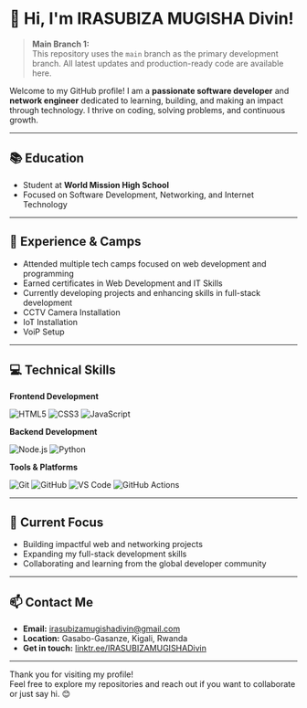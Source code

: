 # 👋 Hi, I'm IRASUBIZA MUGISHA Divin!

> **Main Branch 1:**  
> This repository uses the `main` branch as the primary development branch. All latest updates and production-ready code are available here.

Welcome to my GitHub profile! I am a **passionate software developer** and **network engineer** dedicated to learning, building, and making an impact through technology. I thrive on coding, solving problems, and continuous growth.

---

## 📚 Education

- Student at **World Mission High School**
- Focused on Software Development, Networking, and Internet Technology

---

## 💼 Experience & Camps

- Attended multiple tech camps focused on web development and programming
- Earned certificates in Web Development and IT Skills
- Currently developing projects and enhancing skills in full-stack development
- CCTV Camera Installation
- IoT Installation
- VoiP Setup

---

## 💻 Technical Skills

**Frontend Development**

![HTML5](https://img.shields.io/badge/HTML5-%23E34F26.svg?style=for-the-badge&logo=html5&logoColor=white)
![CSS3](https://img.shields.io/badge/CSS3-%231572B6.svg?style=for-the-badge&logo=css3&logoColor=white)
![JavaScript](https://img.shields.io/badge/JavaScript-%23F7DF1E.svg?style=for-the-badge&logo=javascript&logoColor=black)

**Backend Development**

![Node.js](https://img.shields.io/badge/Node.js-%2343853D.svg?style=for-the-badge&logo=node.js&logoColor=white)
![Python](https://img.shields.io/badge/Python-%233776AB.svg?style=for-the-badge&logo=python&logoColor=white)

**Tools & Platforms**

![Git](https://img.shields.io/badge/Git-%23F05032.svg?style=for-the-badge&logo=git&logoColor=white)
![GitHub](https://img.shields.io/badge/GitHub-%2312100E.svg?style=for-the-badge&logo=github&logoColor=white)
![VS Code](https://img.shields.io/badge/VS_Code-%23007ACC.svg?style=for-the-badge&logo=visual-studio-code&logoColor=white)
![GitHub Actions](https://img.shields.io/badge/GitHub_Actions-%232671E5.svg?style=for-the-badge&logo=githubactions&logoColor=white)

---

## 🌱 Current Focus

- Building impactful web and networking projects
- Expanding my full-stack development skills
- Collaborating and learning from the global developer community

---

## 📫 Contact Me

- **Email:** irasubizamugishadivin@gmail.com
- **Location:** Gasabo-Gasanze, Kigali, Rwanda
- **Get in touch:** [linktr.ee/IRASUBIZAMUGISHADivin](https://linktr.ee/IRASUBIZAMUGISHADivin?utm_source=linktree_profile_share&ltsid=ee8dd0bd-f0b3-49be-8fbc-0de9c4fa30d4)

---

Thank you for visiting my profile!  
Feel free to explore my repositories and reach out if you want to collaborate or just say hi. 😊
